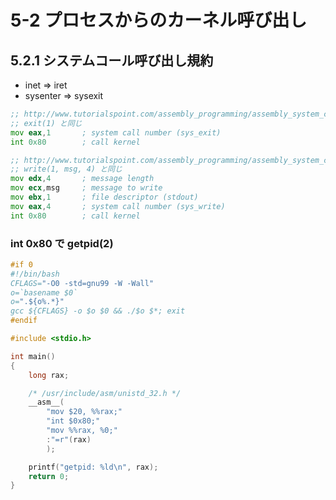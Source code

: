 # 5-2 プロセスからのカーネル呼び出し

## 5.2.1 システムコール呼び出し規約

 * inet     => iret
 * sysenter => sysexit

```asm
;; http://www.tutorialspoint.com/assembly_programming/assembly_system_calls.htm
;; exit(1) と同じ
mov	eax,1		; system call number (sys_exit)
int	0x80		; call kernel
```

```asm
;; http://www.tutorialspoint.com/assembly_programming/assembly_system_calls.htm
;; write(1, msg, 4) と同じ
mov	edx,4		; message length
mov	ecx,msg		; message to write
mov	ebx,1		; file descriptor (stdout)
mov	eax,4		; system call number (sys_write)
int	0x80		; call kernel
```

### int 0x80 で getpid(2)


```c
#if 0
#!/bin/bash
CFLAGS="-O0 -std=gnu99 -W -Wall"
o=`basename $0`
o=".${o%.*}"
gcc ${CFLAGS} -o $o $0 && ./$o $*; exit
#endif

#include <stdio.h>

int main()
{
	long rax;

	/* /usr/include/asm/unistd_32.h */
	__asm__(
		"mov $20, %%rax;"
		"int $0x80;"
		"mov %%rax, %0;"
		:"=r"(rax)
		);

	printf("getpid: %ld\n", rax);
	return 0;
}
```